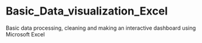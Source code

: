 # Basic_Data_visualization_Excel
Basic data processing, cleaning and making an interactive dashboard using Microsoft Excel
